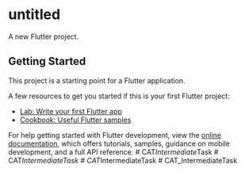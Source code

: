 # untitled

A new Flutter project.

## Getting Started

This project is a starting point for a Flutter application.

A few resources to get you started if this is your first Flutter project:

- [Lab: Write your first Flutter app](https://docs.flutter.dev/get-started/codelab)
- [Cookbook: Useful Flutter samples](https://docs.flutter.dev/cookbook)

For help getting started with Flutter development, view the
[online documentation](https://docs.flutter.dev/), which offers tutorials,
samples, guidance on mobile development, and a full API reference.
#   C A T _ I n t e r m e d i a t e _ T a s k  
 #   C A T _ I n t e r m e d i a t e T a s k  
 #   C A T _ I n t e r m e d i a t e T a s k  
 #   C A T _ I n t e r m e d i a t e T a s k  
 